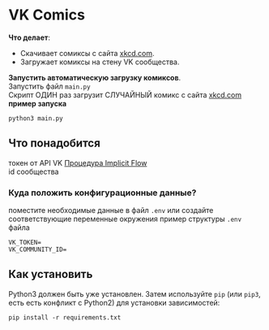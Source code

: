 # VK Comics
**Что делает**:
-  Скачивает сомиксы с сайта [xkcd.com](https://xkcd.com/).
-  Загружает комиксы на стену VK сообщества.


**Запустить автоматическую загрузку комиксов**.\
Запустить файл `main.py`\
Скрипт ОДИН раз загрузит СЛУЧАЙНЫЙ комикс с сайта  [xkcd.com](https://xkcd.com/)\
__пример запуска__
```
python3 main.py
```

## Что понадобится

токен от API VK [Процедура Implicit Flow](https://vk.com/dev/implicit_flow_user)\
id сообщества
### Куда положить конфигурационные данные?
поместите необходимые данные в файл `.env` или создайте соответствующие переменные окружения
пример структуры `.env` файла
```
VK_TOKEN=
VK_COMMUNITY_ID=
```
## Как установить
Python3 должен быть уже установлен.
Затем используйте `pip` (или `pip3`, есть есть конфликт с Python2) для установки зависимостей:
```
pip install -r requirements.txt
```